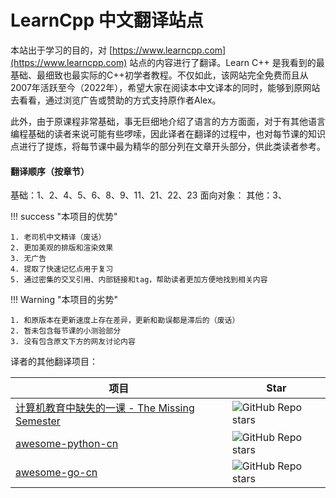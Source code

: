 # LearnCpp 中文翻译站点

本站出于学习的目的，对 [https://www.learncpp.com](https://www.learncpp.com) 站点的内容进行了翻译。Learn C++ 是我看到的最基础、最细致也最实际的C++初学者教程。不仅如此，该网站完全免费而且从2007年活跃至今（2022年），希望大家在阅读本中文译本的同时，能够到原网站去看看，通过浏览广告或赞助的方式支持原作者Alex。

此外，由于原课程非常基础，事无巨细地介绍了语言的方方面面，对于有其他语言编程基础的读者来说可能有些啰嗦，因此译者在翻译的过程中，也对每节课的知识点进行了提炼，将每节课中最为精华的部分列在文章开头部分，供此类读者参考。

#### 翻译顺序（按章节）
基础：1、2、4、5、6、8、9、11、21、22、23
面向对象：
其他：3、

!!! success "本项目的优势"

	1. 老司机中文精译（废话）
	2. 更加美观的排版和渲染效果
	3. 无广告
	4. 提取了快速记忆点用于复习
	5. 通过密集的交叉引用、内部链接和tag，帮助读者更加方便地找到相关内容

!!! Warning "本项目的劣势" 

	1. 和原版本在更新速度上存在差异，更新和勘误都是滞后的（废话）
	2. 暂未包含每节课的小测验部分
	3. 没有包含原文下方的网友讨论内容


译者的其他翻译项目：

| 项目 | Star|
|---|----|
|[计算机教育中缺失的一课 - The Missing Semester](https://missing-semester-cn.github.io/) |<img alt="GitHub Repo stars" src="https://img.shields.io/github/stars/missing-semester-cn/missing-semester-cn.github.io?style=social">
|[awesome-python-cn](http://jobbole.github.io/awesome-python-cn/)|<img alt="GitHub Repo stars" src="https://img.shields.io/github/stars/jobbole/awesome-python-cn?style=social">
|[awesome-go-cn](https://github.com/jobbole/awesome-go-cn)|<img alt="GitHub Repo stars" src="https://img.shields.io/github/stars/jobbole/awesome-go-cn?style=social">
